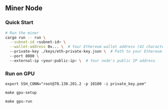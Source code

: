 

## Miner Node

### Quick Start
``` bash
# Run the miner
cargo run -- run \
  --subnet-id <subnet-id> \
  --wallet-address 0x... \  # Your Ethereum wallet address (42 characters starting with 0x)
  --private-key ./keys/eth-private-key.json \  # Path to your Ethereum keystore file
  --port 8080 \  
  --external-ip <your-public-ip> \  # Your node's public IP address
```

### Run on GPU
```
export SSH_CONN="root@78.130.201.2 -p 10100 -i private_key.pem"
```
```
make gpu-setup
```
```
make gpu-run 
```
